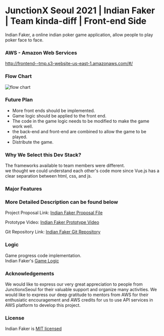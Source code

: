 # JunctionX Seoul 2021 | Indian Faker | Team kinda-diff | Front-end Side

Indian Faker, a online indian poker game application, allow people to play poker face to face.

### AWS - Amazon Web Services
http://frontend--tmp.s3-website-us-east-1.amazonaws.com/#/

### Flow Chart
![flow chart](https://user-images.githubusercontent.com/53934639/119249632-0d453680-bbd5-11eb-8e27-35390cf94f4d.png)<br>

### Future Plan
- More front ends should be implemented.<br>
- Game logic should be applied to the front end.<br>
- The code in the game logic needs to be modified to make the game work well.<br>
- the back-end and front-end are combined to allow the game to be played.<br>
- Distribute the game.<br>

### Why We Select this Dev Stack?
The frameworks available to team members were different.<br>
we thought we could understand each other's code more since Vue.js has a clear separation between html, css, and js.<br>

### Major Features

### More Detailed Description can be found below

Project Proposal Link: [Indian Faker Proposal File]()

Prototype Video: [Indian Faker Prototype Video]()

Git Repository Link: [Indian Faker Git Repository](https://github.com/kinda-diff)

### Logic
Game progress code implementation.<br>
Indian Faker's [Game Logic](https://github.com/kinda-diff/kinda-diff-frontend/blob/main/game_logic.html)


### Acknowledgements

We would like to express our very great appreciation to people from JunctionxSeoul for their valuable support and organize many activities. We would like to express our deep gratitude to mentors from AWS for their enthusiatic encouragement and AWS credits for us to use API services in AWS platform to develop this project.

### License

Indian Faker is [MIT licensed](https://github.com/kinda-diff/kinda-diff-backend/blob/main/LICENSE)
